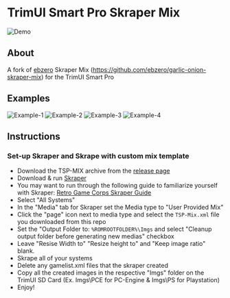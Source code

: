 # TrimUI Smart Pro Skraper Mix

![Demo](https://github.com/acatone-git/TSP-MIX/assets/67967964/b091f05f-2d60-4443-a360-c3823e97cee5)

## About

A fork of [ebzero](https://github.com/ebzero) Skraper Mix (https://github.com/ebzero/garlic-onion-skraper-mix) for the TrimUI Smart Pro

## Examples

![Example-1](https://github.com/acatone-git/TSP-MIX/assets/67967964/3703c516-9885-4d2e-ba6b-df5ab5e09c41)
![Example-2](https://github.com/acatone-git/TSP-MIX/assets/67967964/6c5312a5-4213-4a7e-a86e-0e1c72a9ac14)
![Example-3](https://github.com/acatone-git/TSP-MIX/assets/67967964/b51bf7ef-5f56-46b6-af06-b5c0dda68c96)
![Example-4](https://github.com/acatone-git/TSP-MIX/assets/67967964/2a5257ee-077f-42c6-adf9-19df280b4df4)

## Instructions  

### Set-up Skraper and Skrape with custom mix template

- Download the TSP-MIX archive from the [release page](https://github.com/acatone-git/TSP-MIX/releases)
- Download & run [Skraper](https://www.skraper.net/)
- You may want to run through the following guide to familiarize yourself with Skraper: [Retro Game Corps Skraper Guide](https://retrogamecorps.com/2021/04/02/quick-guide-skraper-for-retro-handheld-devices/)
- Select "All Systems"
- In the "Media" tab for Skraper set the Media type to "User Provided Mix"
- Click the "page" icon next to media type and select the `TSP-Mix.xml` file you downloaded from this repo
- Set the "Output Folder to: `%ROMROOTFOLDER%\Imgs` and select "Cleanup output folder before generating new medias" checkbox
- Leave "Resise Width to" "Resize height to" and "Keep image ratio" blank.
- Skrape all of your systems
- Delete any gamelist.xml files that the skraper created
- Copy all the created images in the respective "Imgs" folder on the TrimUI SD Card (Ex. Imgs\PCE for PC-Engine & Imgs\PS for Playstation)
- Enjoy!
